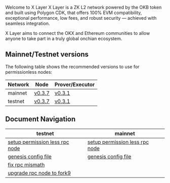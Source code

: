 Welcome to X Layer
X Layer is a ZK L2 network powered by the OKB token and built using Polygon CDK, that offers 100% EVM compatibility, exceptional performance, low fees, and robust security — achieved with seamless integration.

X Layer aims to connect the OKX and Ethereum communities to allow anyone to take part in a truly global onchian ecosystem.

## Mainnet/Testnet versions
The following table shows the recommended versions to use for permissionless nodes:

| Network   | Node      | Prover/Executor   |
| ---       | ---       | ---               |
| mainnet   | [v0.3.7](https://github.com/okx/xlayer-node/releases/tag/v0.3.7)    |  [v0.3.1](https://github.com/okx/xlayer-prover/releases/tag/v0.3.1)    |
| testnet   | [v0.3.7](https://github.com/okx/xlayer-node/releases/tag/v0.3.7)    |  [v0.3.1](https://github.com/okx/xlayer-prover/releases/tag/v0.3.1)    |

## Document Navigation

| testnet      |  mainnet  |
| ---       | ---               |
|   [setup permission less rpc node](./testnet/setup-production-zknode.md)      |   [setup permission less rpc node](./mainnet/setup-production-zknode.md)   |
|   [genesis config file](./testnet/genesis.config.json)     |   [genesis config file](./mainnet/genesis.config.json)   |
|   [fix rpc mismath](./testnet/resync-rpc-node.md)      |    |
|   [upgrade rpc node to fork9](./testnet/upgrade_rpc_fork9.md)      |    |